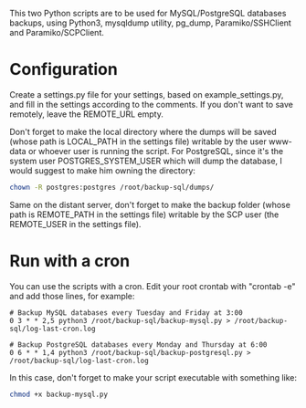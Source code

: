This two Python scripts are to be used for MySQL/PostgreSQL databases backups, using Python3, mysqldump utility, pg_dump, Paramiko/SSHClient and Paramiko/SCPClient.

# Configuration

Create a settings.py file for your settings, based on example_settings.py, and fill in the settings according to the comments. If you don't want to save remotely, leave the REMOTE_URL empty.

Don't forget to make the local directory where the dumps will be saved (whose path is LOCAL_PATH in the settings file) writable by the user www-data or whoever user is running the script.
For PostgreSQL, since it's the system user POSTGRES_SYSTEM_USER which will dump the database, I would suggest to make him owning the directory:

```sh
chown -R postgres:postgres /root/backup-sql/dumps/
```

Same on the distant server, don't forget to make the backup folder (whose path is REMOTE_PATH in the settings file) writable by the SCP user (the REMOTE_USER in the settings file).


# Run with a cron

You can use the scripts with a cron. Edit your root crontab with "crontab -e" and add those lines, for example:

```
# Backup MySQL databases every Tuesday and Friday at 3:00
0 3 * * 2,5 python3 /root/backup-sql/backup-mysql.py > /root/backup-sql/log-last-cron.log
```

```
# Backup PostgreSQL databases every Monday and Thursday at 6:00
0 6 * * 1,4 python3 /root/backup-sql/backup-postgresql.py > /root/backup-sql/log-last-cron.log
```

In this case, don't forget to make your script executable with something like:

```sh
chmod +x backup-mysql.py
```
